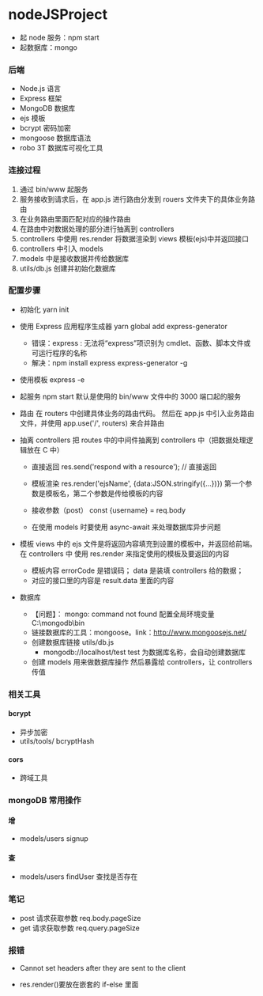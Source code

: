 <!--
 * @Author: your name
 * @Date: 2022-01-17 14:05:09
 * @LastEditTime: 2022-01-26 15:39:11
 * @LastEditors: Please set LastEditors
 * @Description: 打开koroFileHeader查看配置 进行设置: https://github.com/OBKoro1/koro1FileHeader/wiki/%E9%85%8D%E7%BD%AE
 * @FilePath: \nodeJSProject\README.md
-->

# nodeJSProject

- 起 node 服务：npm start
- 起数据库：mongo

### 后端

- Node.js 语言
- Express 框架
- MongoDB 数据库
- ejs 模板
- bcrypt 密码加密
- mongoose 数据库语法
- robo 3T 数据库可视化工具

### 连接过程

1. 通过 bin/www 起服务
2. 服务接收到请求后，在 app.js 进行路由分发到 rouers 文件夹下的具体业务路由
3. 在业务路由里面匹配对应的操作路由
4. 在路由中对数据处理的部分进行抽离到 controllers
5. controllers 中使用 res.render 将数据渲染到 views 模板(ejs)中并返回接口
6. controllers 中引入 models
7. models 中是接收数据并传给数据库
8. utils/db.js 创建并初始化数据库

### 配置步骤

- 初始化
  yarn init

- 使用 Express 应用程序生成器
  yarn global add express-generator

  - 错误：express : 无法将“express”项识别为 cmdlet、函数、脚本文件或可运行程序的名称
  - 解决：npm install express express-generator -g

- 使用模板
  express -e

- 起服务
  npm start
  默认是使用的 bin/www 文件中的 3000 端口起的服务

- 路由
  在 routers 中创建具体业务的路由代码。
  然后在 app.js 中引入业务路由文件，并使用 app.use('/', routers) 来合并路由

- 抽离 controllers
  把 routes 中的中间件抽离到 controllers 中（把数据处理逻辑放在 C 中）

  - 直接返回
    res.send('respond with a resource'); // 直接返回

  - 模板渲染
    res.render('ejsName', {data:JSON.stringify({...})}) 第一个参数是模板名，第二个参数是传给模板的内容

  - 接收参数（post）
    const {username} = req.body

  - 在使用 models 时要使用 async-await 来处理数据库异步问题

- 模板
  views 中的 ejs 文件是将返回内容填充到设置的模板中，并返回给前端。
  在 controllers 中 使用 res.render 来指定使用的模板及要返回的内容

  - 模板内容
    errorCode 是错误码；
    data 是装填 controllers 给的数据；
  - 对应的接口里的内容是 result.data 里面的内容

- 数据库
  - 【问题】： mongo: command not found
    配置全局环境变量 C:\mongodb\bin
  - 链接数据库的工具：mongoose。link：http://www.mongoosejs.net/
  - 创建数据库链接 utils/db.js
    - mongodb://localhost/test
      test 为数据库名称，会自动创建数据库
  - 创建 models 用来做数据库操作
    然后暴露给 controllers，让 controllers 传值

### 相关工具

#### bcrypt

- 异步加密
- utils/tools/ bcryptHash

#### cors

- 跨域工具

### mongoDB 常用操作

#### 增

- models/users signup

#### 查

- models/users findUser
  查找是否存在

### 笔记

- post 请求获取参数
  req.body.pageSize
- get 请求获取参数
  req.query.pageSize

### 报错

- Cannot set headers after they are sent to the client

* res.render()要放在嵌套的 if-else 里面
